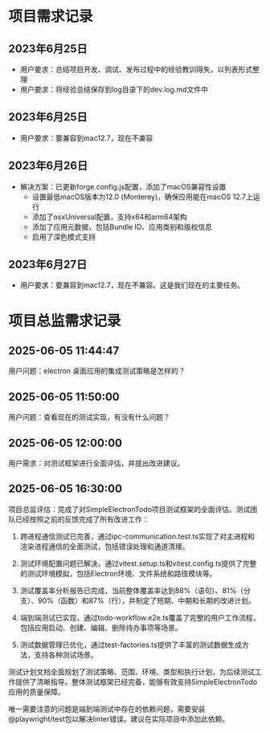 # 项目需求记录

## 2023年6月25日
- 用户要求：总结项目开发、调试、发布过程中的经验教训得失，以列表形式整理
- 用户要求：将经验总结保存到log目录下的dev.log.md文件中

## 2023年6月25日
- 用户要求：要兼容到mac12.7，现在不兼容

## 2023年6月26日
- 解决方案：已更新forge.config.js配置，添加了macOS兼容性设置
  - 设置最低macOS版本为12.0 (Monterey)，确保应用能在macOS 12.7上运行
  - 添加了osxUniversal配置，支持x64和arm64架构
  - 添加了应用元数据，包括Bundle ID、应用类别和版权信息
  - 启用了深色模式支持

## 2023年6月27日
- 用户要求：要兼容到mac12.7，现在不兼容。这是我们现在的主要任务。

# 项目总监需求记录

## 2025-06-05 11:44:47
用户问题：electron 桌面应用的集成测试策略是怎样的？

## 2025-06-05 11:50:00
用户问题：查看现在的测试实现，有没有什么问题？

## 2025-06-05 12:00:00
用户需求：对测试框架进行全面评估，并提出改进建议。

## 2025-06-05 16:30:00
项目总监评估：完成了对SimpleElectronTodo项目测试框架的全面评估。测试团队已经按照之前的反馈完成了所有改进工作：

1. 跨进程通信测试已完善，通过ipc-communication.test.ts实现了对主进程和渲染进程通信的全面测试，包括错误处理和通道清理。

2. 测试环境配置问题已解决，通过vitest.setup.ts和vitest.config.ts提供了完整的测试环境模拟，包括Electron环境、文件系统和路径模块等。

3. 测试覆盖率分析报告已完成，当前整体覆盖率达到88%（语句）、81%（分支）、90%（函数）和87%（行），并制定了短期、中期和长期的改进计划。

4. 端到端测试已实现，通过todo-workflow.e2e.ts覆盖了完整的用户工作流程，包括应用启动、创建、编辑、删除待办事项等场景。

5. 测试数据管理已优化，通过test-factories.ts提供了丰富的测试数据生成方法，支持各种测试场景。

测试计划文档全面规划了测试策略、范围、环境、类型和执行计划，为后续测试工作提供了清晰指导。整体测试框架已经完备，能够有效支持SimpleElectronTodo应用的质量保障。

唯一需要注意的问题是端到端测试中存在的依赖问题，需要安装@playwright/test包以解决linter错误。建议在实际项目中添加此依赖。
